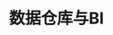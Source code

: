 ---
title: "数据仓库与BI"
linkTitle: "数据仓库与BI相关文档"
_build:
 render: false 
weight: 9
collapsible: true
icon: "/images/icons/index/product-icon-bi.svg"
---